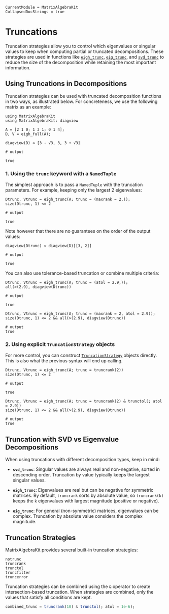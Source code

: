 ```@meta
CurrentModule = MatrixAlgebraKit
CollapsedDocStrings = true
```

# Truncations

Truncation strategies allow you to control which eigenvalues or singular values to keep when computing partial or truncated decompositions. These strategies are used in functions like [`eigh_trunc`](@ref), [`eig_trunc`](@ref), and [`svd_trunc`](@ref) to reduce the size of the decomposition while retaining the most important information.

## Using Truncations in Decompositions

Truncation strategies can be used with truncated decomposition functions in two ways, as illustrated below.
For concreteness, we use the following matrix as an example:

```jldoctest truncations
using MatrixAlgebraKit
using MatrixAlgebraKit: diagview

A = [2 1 0; 1 3 1; 0 1 4];
D, V = eigh_full(A);

diagview(D) ≈ [3 - √3, 3, 3 + √3]

# output

true
```

### 1. Using the `trunc` keyword with a `NamedTuple`

The simplest approach is to pass a `NamedTuple` with the truncation parameters.
For example, keeping only the largest 2 eigenvalues:

```jldoctest truncations
Dtrunc, Vtrunc = eigh_trunc(A; trunc = (maxrank = 2,));
size(Dtrunc, 1) <= 2

# output

true
```

Note however that there are no guarantees on the order of the output values:

```jldoctest truncations
diagview(Dtrunc) ≈ diagview(D)[[3, 2]]

# output

true
```

You can also use tolerance-based truncation or combine multiple criteria:

```jldoctest truncations
Dtrunc, Vtrunc = eigh_trunc(A; trunc = (atol = 2.9,));
all(>(2.9), diagview(Dtrunc))

# output

true
```

```jldoctest truncations
Dtrunc, Vtrunc = eigh_trunc(A; trunc = (maxrank = 2, atol = 2.9));
size(Dtrunc, 1) <= 2 && all(>(2.9), diagview(Dtrunc))

# output
true
```

### 2. Using explicit `TruncationStrategy` objects

For more control, you can construct [`TruncationStrategy`](@ref) objects directly.
This is also what the previous syntax will end up calling.

```jldoctest truncations
Dtrunc, Vtrunc = eigh_trunc(A; trunc = truncrank(2))
size(Dtrunc, 1) <= 2

# output

true
```

```jldoctest truncations
Dtrunc, Vtrunc = eigh_trunc(A; trunc = truncrank(2) & trunctol(; atol = 2.9))
size(Dtrunc, 1) <= 2 && all(>(2.9), diagview(Dtrunc))

# output
true
```

## Truncation with SVD vs Eigenvalue Decompositions

When using truncations with different decomposition types, keep in mind:

- **`svd_trunc`**: Singular values are always real and non-negative, sorted in descending order. Truncation by value typically keeps the largest singular values.

- **`eigh_trunc`**: Eigenvalues are real but can be negative for symmetric matrices. By default, `truncrank` sorts by absolute value, so `truncrank(k)` keeps the `k` eigenvalues with largest magnitude (positive or negative).

- **`eig_trunc`**: For general (non-symmetric) matrices, eigenvalues can be complex. Truncation by absolute value considers the complex magnitude.

## Truncation Strategies

MatrixAlgebraKit provides several built-in truncation strategies:

```@docs; canonical=false
notrunc
truncrank
trunctol
truncfilter
truncerror
```

Truncation strategies can be combined using the `&` operator to create intersection-based truncation.
When strategies are combined, only the values that satisfy all conditions are kept.

```julia
combined_trunc = truncrank(10) & trunctol(; atol = 1e-6);
```

